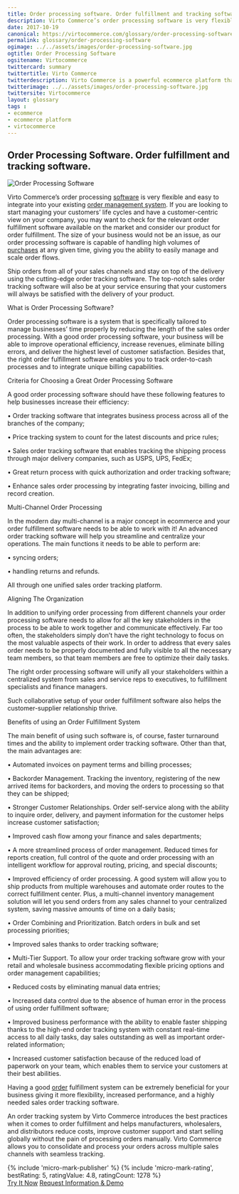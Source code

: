 ```yaml
--- 
title: Order processing software. Order fulfillment and tracking software
description: Virto Commerce’s order processing software is very flexible and easy to integrate into your existing order management system. Learn more about benefits and opportunities of using order fulfillment software in this article. 
date: 2017-10-19 
canonical: https://virtocommerce.com/glossary/order-processing-software
permalink: glossary/order-processing-software
ogimage: ../../assets/images/order-processing-software.jpg
ogtitle: Order Processing Software
ogsitename: Virtocommerce
twittercard: summary
twittertitle: Virto Commerce
twitterdescription: Virto Commerce is a powerful ecommerce platform that includes everything you need to create an online store and sell online. Try it free with Free Community License
twitterimage: ../../assets/images/order-processing-software.jpg
twittersite: Virtocommerce
layout: glossary
tags : 
- ecommerce
- ecommerce platform
- virtocommerce 
---
```

<section itemscope itemtype="http://schema.org/Article">
    <meta itemprop="author" content="Virtocommerce">
    <meta itemprop="datePublished" content="2017-10-19">
    <meta itemprop="dateModified" content="2018-02-22">
    <div itemprop="articleBody" class="business-cnt">
        <div itemprop="mainEntityOfPage" class="head __cart">
            <h1 itemprop="headline" class="title">Order Processing Software. Order fulfillment and tracking software.</h1>
        </div>
        <span itemprop="image" itemscope itemtype="https://schema.org/ImageObject">
            <img itemprop="url contentUrl" alt="Order Processing Software" src="assets/images/order-processing-software.jpg" />
            <meta itemprop="width" content="448">
            <meta itemprop="height" content="208">
        </span>
        <p class="text">
            Virto Commerce’s order processing <a href="{{ '/glossary/purchase-order-management-software' | absolute_url }}"> software</a> is very flexible and easy to integrate into your existing <a href="{{ '/glossary/order-management-software' | absolute_url }}">order management system</a>. If you are looking to start managing your customers’ life cycles and have a customer-centric view on your company, you may want to check for the relevant order fulfillment software available on the market and consider our product for order fulfillment. The size of your business would not be an issue, as our order processing software is capable of handling high volumes of <a href="{{ '/glossary/purchase-order-management-software' | absolute_url }}">purchases</a> at any given time, giving you the ability to easily manage and scale order flows.
        </p>
        <p class="text">
            Ship orders from all of your sales channels and stay on top of the delivery using the cutting-edge order tracking software. The top-notch sales order tracking software will also be at your service ensuring that your customers will always be satisfied with the delivery of your product.
        </p>
        <div class="section-title">What is Order Processing Software?</div>
        <p class="text">
            Order processing software is a system that is specifically tailored to manage businesses’ time properly by reducing the length of the sales order processing. With a good order processing software, your business will be able to improve operational efficiency, increase revenues, eliminate billing errors, and deliver the highest level of customer satisfaction. Besides that, the right order fulfillment software enables you to track order-to-cash processes and to integrate unique billing capabilities.
        </p>
        <div class="section-title">Criteria for Choosing a Great Order Processing Software</div>
        <p class="text">
            A good order processing software should have these following features to help businesses increase their efficiency:
        </p>
        <p class="text">•	Order tracking software that integrates business process across all of the branches of the company;</p>
        <p class="text">•	Price tracking system to count for the latest discounts and price rules;</p>
        <p class="text">•	Sales order tracking software that enables tracking the shipping process through major delivery companies, such as USPS, UPS, FedEx;</p>
        <p class="text">•	Great return process with quick authorization and order tracking software;</p>
        <p class="text">•	Enhance sales order processing by integrating faster invoicing, billing and record creation. </p>
        <div class="section-title">Multi-Channel Order Processing</div>
        <p class="text">
            In the modern day multi-channel is a major concept in ecommerce and your order fulfillment software needs to be able to work with it! An advanced order tracking software will help you streamline and centralize your operations. The main functions it needs to be able to perform are:
        </p>
        <p class="text">•	syncing orders;</p>
        <p class="text">•	handling returns and refunds.</p>
        <p class="text">
            All through one unified sales order tracking platform.
        </p>
        <div class="section-title">Aligning The Organization</div>
        <p class="text">
            In addition to unifying order processing from different channels your order processing software needs to allow for all the key stakeholders in the process to be able to work together and communicate effectively. Far too often, the stakeholders simply don’t have the right technology to focus on the most valuable aspects of their work. In order to address that every sales order needs to be properly documented and fully visible to all the necessary team members, so that team members are free to optimize their daily tasks.
        </p>
        <p class="text">
            The right order processing software will unify all your stakeholders within a centralized system from sales and service reps to executives, to fulfillment specialists and finance managers.
        </p>
        <p class="text">
            Such collaborative setup of your order fulfillment software also helps the customer-supplier relationship thrive.
        </p>
        <div class="section-title">Benefits of using an Order Fulfillment System</div>
        <p class="text">
            The main benefit of using such software is, of course, faster turnaround times and the ability to implement order tracking software. Other than that, the main advantages are:
        </p>
        <p class="text">•	Automated invoices on payment terms and billing processes;</p>
        <p class="text">•	Backorder Management. Tracking the inventory, registering of the new arrived items for backorders, and moving the orders to processing so that they can be shipped; </p>
        <p class="text">•	Stronger Customer Relationships. Order self-service along with the ability to inquire order, delivery, and payment information for the customer helps increase customer satisfaction;</p>
        <p class="text">•	Improved cash flow among your finance and sales departments;</p>
        <p class="text">•	A more streamlined process of order management. Reduced times for reports creation, full control of the quote and order processing with an intelligent workflow for approval routing, pricing, and special discounts;</p>
        <p class="text">•	Improved efficiency of order processing. A good system will allow you to ship products from multiple warehouses and automate order routes to the correct fulfillment center. Plus, a multi-channel inventory management solution will let you send orders from any sales channel to your centralized system, saving massive amounts of time on a daily basis; </p>
        <p class="text">•	Order Combining and Prioritization. Batch orders in bulk and set processing priorities;</p>
        <p class="text">•	Improved sales thanks to order tracking software;</p>
        <p class="text">•	Multi-Tier Support. To allow your order tracking software grow with your retail and wholesale business accommodating flexible pricing options and order management capabilities; </p>
        <p class="text">•	Reduced costs by eliminating manual data entries;</p>
        <p class="text">•	Increased data control due to the absence of human error in the process of using order fulfillment software;</p>
        <p class="text">•	Improved business performance with the ability to enable faster shipping thanks to the high-end order tracking system with constant real-time access to all daily tasks, day sales outstanding as well as important order-related information;</p>
        <p class="text">•	Increased customer satisfaction because of the reduced load of paperwork on your team, which enables them to service your customers at their best abilities.</p>
        <p class="text">
            Having a good <a href="{{ '/glossary/what-is-inventory-management' | absolute_url }}">order</a> fulfillment system can be extremely beneficial for your business giving it more flexibility, increased performance, and a highly needed sales order tracking software.
        </p>
        <p class="text">
            An order tracking system by Virto Commerce introduces the best practices when it comes to order fulfillment and helps manufacturers, wholesalers, and distributors reduce costs, improve customer support and start selling globally without the pain of processing orders manually. Virto Commerce allows you to consolidate and process your orders across multiple sales channels with seamless tracking.
        </p>
        {% include 'micro-mark-publisher' %}
        {% include 'micro-mark-rating', bestRating: 5, ratingValue: 4.8, ratingCount: 1278 %}
        <div class="buttons">
            <a class="button fill" href="/try-now">Try It Now</a>
            <a class="button fill" href="/contact-us">Request Information & Demo</a>
        </div>
    </div>
</section>